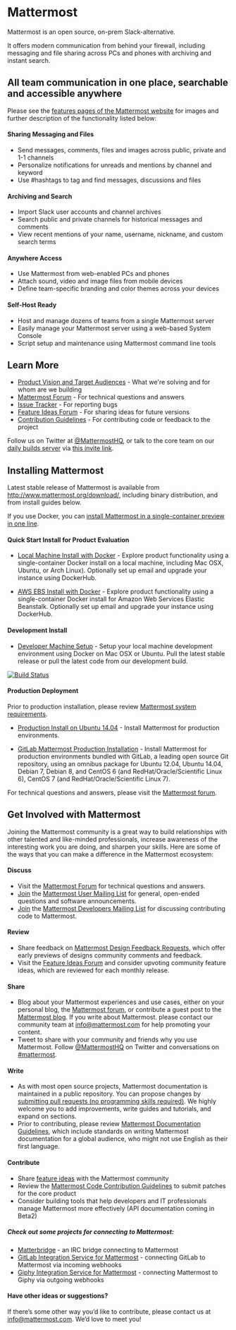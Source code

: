 # Mattermost

Mattermost is an open source, on-prem Slack-alternative. 

It offers modern communication from behind your firewall, including messaging and file sharing across PCs and phones with archiving and instant search.

## All team communication in one place, searchable and accessible anywhere

Please see the [features pages of the Mattermost website](http://www.mattermost.org/features/) for images and further description of the functionality listed below: 

#### Sharing Messaging and Files

- Send messages, comments, files and images across public, private and 1-1 channels
- Personalize notifications for unreads and mentions by channel and keyword
- Use #hashtags to tag and find messages, discussions and files

#### Archiving and Search 

- Import Slack user accounts and channel archives
- Search public and private channels for historical messages and comments 
- View recent mentions of your name, username, nickname, and custom search terms

#### Anywhere Access

- Use Mattermost from web-enabled PCs and phones
- Attach sound, video and image files from mobile devices 
- Define team-specific branding and color themes across your devices

#### Self-Host Ready

- Host and manage dozens of teams from a single Mattermost server 
- Easily manage your Mattermost server using a web-based System Console
- Script setup and maintenance using Mattermost command line tools 

## Learn More

- [Product Vision and Target Audiences](http://www.mattermost.org/vision/) - What we're solving and for whom are we building
- [Mattermost Forum](http://forum.mattermost.org/) - For technical questions and answers
- [Issue Tracker](http://www.mattermost.org/filing-issues/) - For reporting bugs
- [Feature Ideas Forum](http://www.mattermost.org/feature-requests/) - For sharing ideas for future versions 
- [Contribution Guidelines](http://www.mattermost.org/contribute-to-mattermost/) - For contributing code or feedback to the project

Follow us on Twitter at [@MattermostHQ](https://twitter.com/mattermosthq), or talk to the core team on our [daily builds server](https://pre-release.mattermost.com/core) via [this invite link](https://pre-release.mattermost.com/signup_user_complete/?id=rcgiyftm7jyrxnma1osd8zswby). 

## Installing Mattermost

Latest stable release of Mattermost is available from http://www.mattermost.org/download/, including binary distribution, and from install guides below. 

If you use Docker, you can [install Mattermost in a single-container preview in one line](https://github.com/mattermost/platform/blob/master/doc/install/Docker-Single-Container.md#one-line-docker-install). 

#### Quick Start Install for Product Evaluation 

- [Local Machine Install with Docker](http://docs.mattermost.org/install/Docker-Single-Container/index.html) - Explore product functionality using a single-container Docker install on a local machine, including Mac OSX, Ubuntu, or Arch Linux). Optionally set up email and upgrade your instance using DockerHub. 

- [AWS EBS Install with Docker](http://docs.mattermost.org/install/Amazon-Elastic-Beanstalk/index.html) - Explore product functionality using a single-container Docker install for Amazon Web Services Elastic Beanstalk. Optionally set up email and upgrade your instance using DockerHub. 

#### Development Install 

- [Developer Machine Setup](http://docs.mattermost.org/developer/Setup/index.html) - Setup your local machine development environment using Docker on Mac OSX or Ubuntu. Pull the latest stable release or pull the latest code from our development build. 

[![Build Status](https://travis-ci.org/mattermost/platform.svg?branch=master)](https://travis-ci.org/mattermost/platform)

#### Production Deployment

Prior to production installation, please review [Mattermost system requirements](http://docs.mattermost.org/install/Requirements/index.html). 

- [Production Install on Ubuntu 14.04](https://github.com/mattermost/platform/blob/master/doc/install/Production-Ubuntu.md) - Install Mattermost for production environments. 

- [GitLab Mattermost Production Installation](https://gitlab.com/gitlab-org/gitlab-mattermost) - Install Mattermost for production environments bundled with GitLab, a leading open source Git repository, using an omnibus package for Ubuntu 12.04, Ubuntu 14.04, Debian 7, Debian 8, and CentOS 6 (and RedHat/Oracle/Scientific Linux 6), CentOS 7 (and RedHat/Oracle/Scientific Linux 7). 

For technical questions and answers, please visit the [Mattermost forum](http://forum.mattermost.org).

## Get Involved with Mattermost 

Joining the Mattermost community is a great way to build relationships with other talented and like-minded professionals, increase awareness of the interesting work you are doing, and sharpen your skills. Here are some of the ways that you can make a difference in the Mattermost ecosystem:

#### Discuss

- Visit the [Mattermost Forum](http://forum.mattermost.org/) for technical questions and answers. 
- [Join](https://groups.google.com/a/mattermost.com/forum/#!forum/general/join) the [Mattermost User Mailing List](https://groups.google.com/a/mattermost.com/forum/#!forum/general) for general, open-ended questions and software announcements. 
- [Join](https://groups.google.com/a/mattermost.com/forum/#!forum/developer/join) the [Mattermost Developers Mailing List](https://groups.google.com/a/mattermost.com/forum/#!forum/developer) for discussing contributing code to Mattermost. 

#### Review

- Share feedback on [Mattermost Design Feedback Requests](http://forum.mattermost.org/c/feature-ideas/specifications), which offer early previews of designs community comments and feedback. 
- Visit the [Feature Ideas Forum](http://mattermost.uservoice.com/forums/306457-general) and consider upvoting community feature ideas, which are reviewed for each monthly release.

#### Share

- Blog about your Mattermost experiences and use cases, either on your personal blog, the [Mattermost forum](http://forum.mattermost.org), or contribute a guest post to the [Mattermost blog](http://www.mattermost.org/category/blog/). If you write about Mattermost. please contact our community team at info@mattermost.com for help promoting your content.
- Tweet to share with your community and friends why you use Mattermost. Follow [@MattermostHQ](https://twitter.com/mattermosthq) on Twitter and conversations on [#mattermost](https://twitter.com/search?q=%23mattermost&src=typd).

#### Write

- As with most open source projects, Mattermost documentation is maintained in a public repository. You can propose changes by [submitting pull requests (no programming skills required)](http://forum.mattermost.org/t/help-improve-mattermost-documentation/194). We highly welcome you to add improvements, write guides and tutorials, and expand on sections. 
- Prior to contributing, please review [Mattermost Documentation Guidelines](http://www.mattermost.org/documentation-guidelines/), which include standards on writing Mattermost documentation for a global audience, who might not use English as their first language.

#### Contribute

- Share [feature ideas](http://www.mattermost.org/feature-requests/) with the Mattermost community
- Review the [Mattermost Code Contribution Guidelines](http://docs.mattermost.org/developer/Code-Contribution-Guidelines/index.html) to submit patches for the core product
- Consider building tools that help developers and IT professionals manage Mattermost more effectively (API documentation coming in Beta2)

##### Check out some projects for connecting to Mattermost: 

- [Matterbridge](https://github.com/42wim/matterbridge) - an IRC bridge connecting to Mattermost 
- [GitLab Integration Service for Mattermost](https://github.com/mattermost/mattermost-integration-gitlab) - connecting GitLab to Mattermost via incoming webhooks
- [Giphy Integration Service for Mattermost](https://github.com/mattermost/mattermost-integration-giphy) - connecting Mattermost to Giphy via outgoing webhooks

#### Have other ideas or suggestions?

If there’s some other way you’d like to contribute, please contact us at info@mattermost.com. We’d love to meet you!
